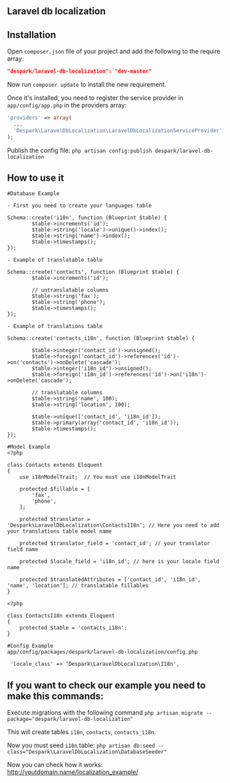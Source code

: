 ## Laravel db localization

## Installation

Open `composer.json` file of your project and add the following to the require array:
```json
"despark/laravel-db-localization": "dev-master"
```

Now run `composer update` to install the new requirement.

Once it's installed, you need to register the service provider in `app/config/app.php` in the providers array:
```php
'providers' => array(
  ...
  'Despark\LaravelDbLocalization\LaravelDbLocalizationServiceProvider',
);
```

Publish the config file:
`php artisan config:publish despark/laravel-db-localization`

## How to use it

	#Database Example

	- First you need to create your languages table

	Schema::create('i18n', function (Blueprint $table) {
            $table->increments('id');
            $table->string('locale')->unique()->index();
            $table->string('name')->index();
            $table->timestamps();
    });

    - Example of translatable table

    Schema::create('contacts', function (Blueprint $table) {
            $table->increments('id');

            // untranslatable columns
            $table->string('fax');
            $table->string('phone');
            $table->timestamps();
    });

    - Example of translations table

    Schema::create('contacts_i18n', function (Blueprint $table) {

            $table->integer('contact_id')->unsigned();
            $table->foreign('contact_id')->references('id')->on('contacts')->onDelete('cascade');
            $table->integer('i18n_id')->unsigned();
            $table->foreign('i18n_id')->references('id')->on('i18n')->onDelete('cascade');

            // translatable columns
            $table->string('name', 100);
            $table->string('location', 100);

            $table->unique(['contact_id', 'i18n_id']);
            $table->primary(array('contact_id', 'i18n_id'));
            $table->timestamps();
    });

	#Model Example
	<?php

	class Contacts extends Eloquent
	{
	    use i18nModelTrait;  // You must use i18nModelTrait

	    protected $fillable = [
	        'fax',
	        'phone',
	    ];

	    protected $translator = 'Despark\LaravelDbLocalization\ContactsI18n'; // Here you need to add your translations table model name

	    protected $translator_field = 'contact_id'; // your translator field name

	    protected $locale_field = 'i18n_id'; // here is your locale field name

	    protected $translatedAttributes = ['contact_id', 'i18n_id', 'name', 'location']; // translatable fillables
	}

	<?php

	class ContactsI18n extends Eloquent
	{
	    protected $table = 'contacts_i18n';
	}

	#Config Example
	app/config/packages/despark/laravel-db-localization/config.php

	 'locale_class' => 'Despark\LaravelDbLocalization\I18n',


## If you want to check our example you need to make this commands:

Execute migrations with the following command
`php artisan migrate --package="despark/laravel-db-localization"`

This will create tables `i18n`, `contacts`, `contacts_i18n`.

Now you must seed `i18n` table:
`php artisan db:seed --class="Despark\LaravelDbLocalization\DatabaseSeeder"`

Now you can check how it works:
 http://youtdomain.name/localization_example/

